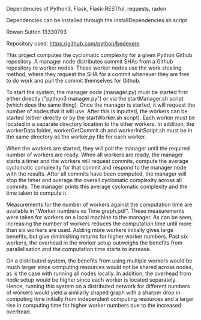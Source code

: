 Dependencies of Python3, Flask, Flask-RESTful, requests, radon

Dependencies can be installed through the installDependencies.sh script

Rowan Sutton
13330793

Repository used: https://github.com/python/bedevere

This project computes the cyclomatic complexity for a given Python Github repository. A manager node distributes commit SHAs from a Github repository to worker nodes. These worker nodes use the work stealing method, where they request the SHA for a commit whenever they are free to do work and pull the commit themselves for Github.

To start the system, the manager node (manager.py) must be started first either directly ("python3 manager.py") or via the startManager.sh script (which does the same thing). Once the manager is started, it will request the number of nodes that it will use. After this is inputted, the workers can be started (either directly or by the startWorker.sh script). Each worker must be located in a separate directory location to the other workers. In addition, the workerData folder, workerGetCommit.sh and workerInitScript.sh must be in the same directory as the worker.py file for each worker.

When the workers are started, they will poll the manager until the required number of workers are ready. When all workers are ready, the manager starts a timer and the workers will request commits, compute the average cyclomatic complexity for that commit and respond to the manager node with the results. After all commits have been computed, the manager will stop the timer and average the overall cyclomatic complexity across all commits. The manager prints this average cyclomatic complexity and the time taken to compute it.

Measurements for the number of workers against the computation time are available in "Worker numbers vs Time graph.pdf". These measurements were taken for workers on a local machine to the manager. As can be seen, increasing the number of workers reduces the computation time until more than six workers are used. Adding more workers initially gives large benefits, but give diminishing returns for higher worker numbers. Past six workers, the overhead in the worker setup outweighs the benefits from parallelisation and the computation time starts to increase.

On a distributed system, the benefits from using multiple workers would be much larger since computing resources would not be shared across nodes, as is the case with running all nodes locally. In addition, the overhead from node setup would be higher since each worker is located separately. Hence, running this system on a distributed network for different numbers of workers would yield a similarly shaped graph with a sharper drop in computing time initially from independent computing resources and a larger rise in computing time for higher worker numbers due to the increased overhead.
